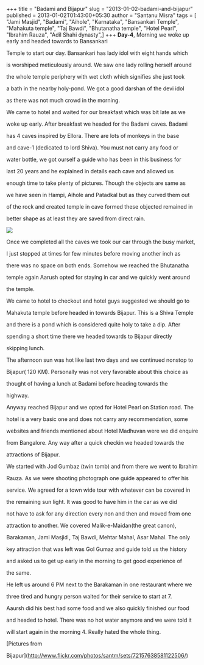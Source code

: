 +++
title = "Badami and Bijapur"
slug = "2013-01-02-badami-and-bijapur"
published = 2013-01-02T01:43:00+05:30
author = "Santanu Misra"
tags = [ "Jami Masjid", "Badami", "Aihole", "Karnataka", "Bansankari Temple", "Mahakuta temple", "Taj Bawdi", "Bhutanatha temple", "Hotel Pearl", "Ibrahim Rauza", "Adil Shahi dynasty",]
+++
**Day-4**, Morning we woke up early and headed towards to Bansankari

Temple to start our day. Bansankari has lady idol with eight hands which

is worshiped meticulously around. We saw one lady rolling herself around

the whole temple periphery with wet cloth which signifies she just took

a bath in the nearby holy-pond. We got a good darshan of the devi idol

as there was not much crowd in the morning.



  



We came to hotel and waited for our breakfast which was bit late as we

woke up early. After breakfast we headed for the Badami caves. Badami

has 4 caves inspired by Ellora. There are lots of monkeys in the base

and cave-1 (dedicated to lord Shiva). You must not carry any food or

water bottle, we got ourself a guide who has been in this business for

last 20 years and he explained in details each cave and allowed us

enough time to take plenty of pictures. Though the objects are same as

we have seen in Hampi, Aihole and Patadkal but as they curved them out

of the rock and created temple in cave formed these objected remained in

better shape as at least they are saved from direct rain.



  

  



[![](../images/thumbnails/2013-01-02-badami-and-bijapur-Badami-Bijapur.jpg)](../images/2013-01-02-badami-and-bijapur-Badami-Bijapur.jpg)



Once we completed all the caves we took our car through the busy market,

I just stopped at times for few minutes before moving another inch as

there was no space on both ends. Somehow we reached the Bhutanatha

temple again Aarush opted for staying in car and we quickly went around

the temple.



  



We came to hotel to checkout and hotel guys suggested we should go to

Mahakuta temple before headed in towards Bijapur. This is a Shiva Temple

and there is a pond which is considered quite holy to take a dip. After

spending a short time there we headed towards to Bijapur directly

skipping lunch.



  



The afternoon sun was hot like last two days and we continued nonstop to

Bijapur( 120 KM). Personally was not very favorable about this choice as

thought of having a lunch at Badami before heading towards the

highway.  

Anyway reached Bijapur and we opted for Hotel Pearl on Station road. The

hotel is a very basic one and does not carry any recommendation, some

websites and friends mentioned about Hotel Madhuvan were we did enquire

from Bangalore. Any way after a quick checkin we headed towards the

attractions of Bijapur.



  



We started with Jod Gumbaz (twin tomb) and from there we went to Ibrahim

Rauza. As we were shooting photograph one guide appeared to offer his

service. We agreed for a town wide tour with whatever can be covered in

the remaining sun light. It was good to have him in the car as we did

not have to ask for any direction every non and then and moved from one

attraction to another. We covered Malik-e-Maidan(the great canon),

Barakaman, Jami Masjid , Taj Bawdi, Mehtar Mahal, Asar Mahal. The only

key attraction that was left was Gol Gumaz and guide told us the history

and asked us to get up early in the morning to get good experience of

the same.



  



He left us around 6 PM next to the Barakaman in one restaurant where we

three tired and hungry person waited for their service to start at 7.

Aaursh did his best had some food and we also quickly finished our food

and headed to hotel. There was no hot water anymore and we were told it

will start again in the morning 4. Really hated the whole thing.



  



[Pictures from

Bijapur](http://www.flickr.com/photos/santm/sets/72157638581122506/)
